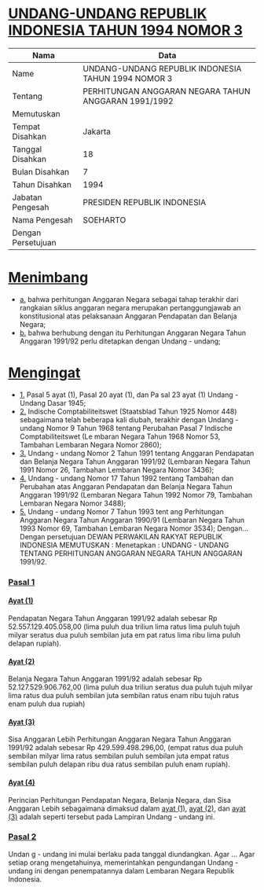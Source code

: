 # [UNDANG-UNDANG REPUBLIK INDONESIA TAHUN 1994 NOMOR 3](http://example.org/legal/peraturan/uu/1994/3)

| Nama | Data |
| ------ | ----- |
|Name|UNDANG-UNDANG REPUBLIK INDONESIA TAHUN 1994 NOMOR 3|
|Tentang| PERHITUNGAN ANGGARAN NEGARA TAHUN ANGGARAN 1991/1992|
|Memutuskan||
|Tempat Disahkan|Jakarta|
|Tanggal Disahkan|18|
|Bulan Disahkan|7|
|Tahun Disahkan|1994|
|Jabatan Pengesah|PRESIDEN REPUBLIK INDONESIA|
|Nama Pengesah|SOEHARTO|
|Dengan Persetujuan||
# [Menimbang](http://example.org/legal/peraturan/uu/1994/3/menimbang)

* [a.](http://example.org/legal/peraturan/uu/1994/3/menimbang/huruf/a) bahwa perhitungan Anggaran Negara sebagai tahap terakhir dari rangkaian siklus anggaran negara merupakan pertanggungjawab an konstitusional atas pelaksanaan Anggaran Pendapatan dan Belanja Negara;
* [b.](http://example.org/legal/peraturan/uu/1994/3/menimbang/huruf/b) bahwa berhubung dengan itu Perhitungan Anggaran Negara Tahun Anggaran 1991/92 perlu ditetapkan dengan Undang - undang;
# [Mengingat](http://example.org/legal/peraturan/uu/1994/3/mengingat)

* [1.](http://example.org/legal/peraturan/uu/1994/3/mengingat/huruf/0001) Pasal 5 ayat (1), Pasal 20 ayat (1), dan Pa sal 23 ayat (1) Undang - Undang Dasar 1945;
* [2.](http://example.org/legal/peraturan/uu/1994/3/mengingat/huruf/0002) Indische Comptabiliteitswet (Staatsblad Tahun 1925 Nomor 448) sebagaimana telah beberapa kali diubah, terakhir dengan Undang - undang Nomor 9 Tahun 1968 tentang Perubahan Pasal 7 Indische Comptabiliteitswet (Le mbaran Negara Tahun 1968 Nomor 53, Tambahan Lembaran Negara Nomor 2860);
* [3.](http://example.org/legal/peraturan/uu/1994/3/mengingat/huruf/0003) Undang - undang Nomor 2 Tahun 1991 tentang Anggaran Pendapatan dan Belanja Negara Tahun Anggaran 1991/92 (Lembaran Negara Tahun 1991 Nomor 26, Tambahan Lembaran Negara Nomor 3436);
* [4.](http://example.org/legal/peraturan/uu/1994/3/mengingat/huruf/0004) Undang - undang Nomor 17 Tahun 1992 tentang Tambahan dan Perubahan atas Anggaran Pendapatan dan Belanja Negara Tahun Anggaran 1991/92 (Lembaran Negara Tahun 1992 Nomor 79, Tambahan Lembaran Negara Nomor 3488);
* [5.](http://example.org/legal/peraturan/uu/1994/3/mengingat/huruf/0005) Undang - undang Nomor 7 Tahun 1993 tent ang Perhitungan Anggaran Negara Tahun Anggaran 1990/91 (Lembaran Negara Tahun 1993 Nomor 69, Tambahan Lembaran Negara Nomor 3534); Dengan... Dengan persetujuan DEWAN PERWAKILAN RAKYAT REPUBLIK INDONESIA MEMUTUSKAN : Menetapkan : UNDANG - UNDANG TENTANG PERHITUNGAN ANGGARAN NEGARA TAHUN ANGGARAN 1991/92.

### [Pasal 1](http://example.org/legal/peraturan/uu/1994/3/pasal/0001)

#### [Ayat (1)](http://example.org/legal/peraturan/uu/1994/3/pasal/0001/versi/19940718/ayat/0001)
Pendapatan Negara Tahun Anggaran 1991/92 adalah sebesar Rp 52.557.129.405.058,00 (lima puluh dua triliun lima ratus lima puluh tujuh milyar seratus dua puluh sembilan juta em pat ratus lima ribu lima puluh delapan rupiah).

#### [Ayat (2)](http://example.org/legal/peraturan/uu/1994/3/pasal/0001/versi/19940718/ayat/0002)
Belanja Negara Tahun Anggaran 1991/92 adalah sebesar Rp 52.127.529.906.762,00 (lima puluh dua triliun seratus dua puluh tujuh milyar lima ratus dua puluh sembilan juta sembilan ratus enam ribu tujuh ratus enam puluh dua rupiah)

#### [Ayat (3)](http://example.org/legal/peraturan/uu/1994/3/pasal/0001/versi/19940718/ayat/0003)
Sisa Anggaran Lebih Perhitungan Anggaran Negara Tahun Anggaran 1991/92 adalah sebesar Rp 429.599.498.296,00, (empat ratus dua puluh sembilan milyar lima ratus sembilan puluh sembilan juta empat ratus sembilan puluh delapan ribu dua ratus sembilan puluh enam rupiah).

#### [Ayat (4)](http://example.org/legal/peraturan/uu/1994/3/pasal/0001/versi/19940718/ayat/0004)
Perincian Perhitungan Pendapatan Negara, Belanja Negara, dan Sisa Anggaran Lebih sebagaimana dimaksud dalam [ayat (1)](http://example.org/legal/peraturan/uu/1994/3/pasal/0001/versi/19940718/ayat/0001), [ayat (2)](http://example.org/legal/peraturan/uu/1994/3/pasal/0001/versi/19940718/ayat/0002), dan [ayat (3)](http://example.org/legal/peraturan/uu/1994/3/pasal/0001/versi/19940718/ayat/0003) adalah seperti tersebut pada Lampiran Undang - undang ini.


### [Pasal 2](http://example.org/legal/peraturan/uu/1994/3/pasal/0002)
Undan g - undang ini mulai berlaku pada tanggal diundangkan. Agar ... Agar setiap orang mengetahuinya, memerintahkan pengundangan Undang - undang ini dengan penempatannya dalam Lembaran Negara Republik Indonesia.

